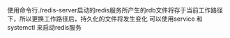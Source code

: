 

使用命令行./redis-server启动的redis服务所产生的rdb文件将存于当前工作路径下，所以更换工作路径后，持久化的文件将发生变化
可以使用service 和 systemctl 来启动redis服务


